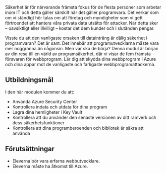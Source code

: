 Säkerhet är för närvarande främsta fokus för de flesta personer som arbetar inom IT och detta gäller särskilt när det gäller programvara. Det verkar som om vi ständigt hör talas om att företag och myndigheter som vi gett förtroendet att hantera våra privata data utsätts för attacker. När detta sker – oavsiktligt eller illvilligt – kostar det dem kunder och i slutänden pengar.

Visste du att den vanligaste orsaken till dataintrång är dålig säkerhet i programvaran? Det är sant.  Det innebär att programutvecklarna måste vara mer noggranna än någonsin. Men var ska de börja? Denna modul är början av din resa till en värld av programsäkerhet, där vi visar de fem främsta försvaren för webbprogram. Lär dig att skydda dina webbprogram i Azure och dina appar mot de vanligaste och farligaste webbprogramattackerna.

## <a name="learning-objectives"></a>Utbildningsmål

I den här modulen kommer du att:

* Använda Azure Security Center
* Kontrollera indata och utdata för dina program
* Lagra dina hemligheter i Key Vault
* Kontrollera att du använder den senaste versionen av ditt ramverk och dess säkerhetsfunktioner
* Kontrollera att dina programberoenden och bibliotek är säkra att använda

## <a name="prerequisites"></a>Förutsättningar

* Eleverna bör vara erfarna webbutvecklare.
* Eleverna måste ha åtkomst till Azure.